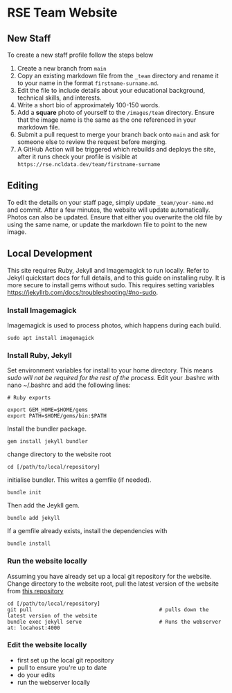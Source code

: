 # RSE Team Website

## New Staff
To create a new staff profile follow the steps below

1. Create a new branch from `main`
2. Copy an existing markdown file from the `_team` directory and rename it to your name in the format `firstname-surname.md`.
3. Edit the file to include details about your educational background, technical skills, and interests.
4. Write a short bio of approximately 100-150 words.
5. Add a **square** photo of yourself to the `/images/team` directory. Ensure that the image name is the same as the one referenced in your markdown file.
6. Submit a pull request to merge your branch back onto `main` and ask for someone else to review the request before merging.
7. A GitHub Action will be triggered which rebuilds and deploys the site, after it runs check your profile is visible at `https://rse.ncldata.dev/team/firstname-surname`

## Editing 
To edit the details on your staff page, simply update `_team/your-name.md` and commit. After a few minutes, the website will update automatically. Photos can also be updated. Ensure that either you overwrite the old file by using the same name, or update the markdown file to point to the new image.

## Local Development

This site requires Ruby, Jekyll and Imagemagick to run locally. Refer to Jekyll quickstart docs for full details, and to this guide on installing ruby. It is more secure to install gems without sudo. This requires setting variables https://jekyllrb.com/docs/troubleshooting/#no-sudo.
### Install Imagemagick
Imagemagick is used to process photos, which happens during each build.
```
sudo apt install imagemagick
```
### Install Ruby, Jekyll
Set environment variables for install to your home directory. This means _*sudo will not be required* for the rest of the process_. Edit your .bashrc with nano ~/.bashrc and add the following lines:
```
# Ruby exports

export GEM_HOME=$HOME/gems
export PATH=$HOME/gems/bin:$PATH
```

Install the bundler package.
```
gem install jekyll bundler
```

change directory to the website root
```
cd [/path/to/local/repository]
```

initialise bundler. This writes a gemfile (if needed).
```
bundle init
```

Then add the Jeykll gem.
```
bundle add jekyll
```

If a gemfile already exists, install the dependencies with
```
bundle install
```
### Run the website locally
Assuming you have already set up a local git repository for the website. Change directory to the website root, pull the latest version of the website from [this repository](https://github.com/NewcastleRSE/rse-team-website/tree/main)
```
cd [/path/to/local/repository]
git pull                                         # pulls down the latest version of the website
bundle exec jekyll serve                         # Runs the webserver at: locahost:4000
```
### Edit the website locally
- first set up the local git repository
- pull to ensure you're up to date
- do your edits
- run the webserver locally
